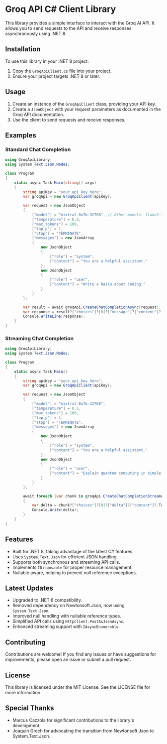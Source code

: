 # Groq API C# Client Library

This library provides a simple interface to interact with the Groq AI API. It allows you to send requests to the API and receive responses asynchronously using .NET 8.

## Installation

To use this library in your .NET 8 project:

1. Copy the `GroqApiClient.cs` file into your project.
2. Ensure your project targets .NET 8 or later.

## Usage

1. Create an instance of the `GroqApiClient` class, providing your API key.
2. Create a `JsonObject` with your request parameters as documented in the Groq API documentation.
3. Use the client to send requests and receive responses.

## Examples

### Standard Chat Completion

```csharp
using GroqApiLibrary;
using System.Text.Json.Nodes;

class Program
{
    static async Task Main(string[] args)
    {
        string apiKey = "your_api_key_here";
        var groqApi = new GroqApiClient(apiKey);

        var request = new JsonObject
        {
            ["model"] = "mixtral-8x7b-32768", // Other models: llama2-70b-chat, gemma-7b-it, llama3-70b-8192, llama3-8b-8192
            ["temperature"] = 0.5,
            ["max_tokens"] = 100,
            ["top_p"] = 1,
            ["stop"] = "TERMINATE",
            ["messages"] = new JsonArray
            {
                new JsonObject
                {
                    ["role"] = "system",
                    ["content"] = "You are a helpful assistant."
                },
                new JsonObject
                {
                    ["role"] = "user",
                    ["content"] = "Write a haiku about coding."
                }
            }
        };

        var result = await groqApi.CreateChatCompletionAsync(request);
        var response = result?["choices"]?[0]?["message"]?["content"]?.ToString() ?? "No response found";
        Console.WriteLine(response);
    }
}
```

### Streaming Chat Completion

```csharp
using GroqApiLibrary;
using System.Text.Json.Nodes;

class Program
{
    static async Task Main()
    {
        string apiKey = "your_api_key_here";
        var groqApi = new GroqApiClient(apiKey);

        var request = new JsonObject
        {
            ["model"] = "mixtral-8x7b-32768",
            ["temperature"] = 0.5,
            ["max_tokens"] = 100,
            ["top_p"] = 1,
            ["stop"] = "TERMINATE",
            ["messages"] = new JsonArray
            {
                new JsonObject
                {
                    ["role"] = "system",
                    ["content"] = "You are a helpful assistant."
                },
                new JsonObject
                {
                    ["role"] = "user",
                    ["content"] = "Explain quantum computing in simple terms."
                }
            }
        };

        await foreach (var chunk in groqApi.CreateChatCompletionStreamAsync(request))
        {
            var delta = chunk?["choices"]?[0]?["delta"]?["content"]?.ToString() ?? string.Empty;
            Console.Write(delta);
        }
    }
}
```

## Features

- Built for .NET 8, taking advantage of the latest C# features.
- Uses `System.Text.Json` for efficient JSON handling.
- Supports both synchronous and streaming API calls.
- Implements `IDisposable` for proper resource management.
- Nullable aware, helping to prevent null reference exceptions.

## Latest Updates

- Upgraded to .NET 8 compatibility.
- Removed dependency on Newtonsoft.Json, now using `System.Text.Json`.
- Improved null handling with nullable reference types.
- Simplified API calls using `HttpClient.PostAsJsonAsync`.
- Enhanced streaming support with `IAsyncEnumerable`.

## Contributing

Contributions are welcome! If you find any issues or have suggestions for improvements, please open an issue or submit a pull request.

## License

This library is licensed under the MIT License. See the LICENSE file for more information.

## Special Thanks

- Marcus Cazzola for significant contributions to the library's development.
- Joaquin Grech for advocating the transition from Newtonsoft.Json to System.Text.Json.
